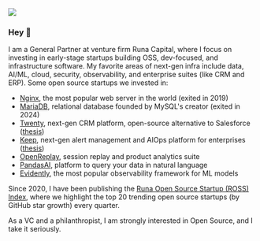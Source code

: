 <img referrerpolicy="no-referrer-when-downgrade" src="https://static.scarf.sh/a.png?x-pxid=0d19db1d-d421-485a-b6fd-480828e264d6" />

### Hey 👋 

I am a General Partner at venture firm Runa Capital, where I focus on investing in early-stage startups building OSS, dev-focused, and infrastructure software. My favorite areas of next-gen infra include data, AI/ML, cloud, security, observability, and enterprise suites (like CRM and ERP). Some open source startups we invested in:

* [Nginx](https://github.com/nginx/nginx), the most popular web server in the world (exited in 2019)
* [MariaDB](https://github.com/MariaDB/server), relational database founded by MySQL's creator (exited in 2024)
* [Twenty](https://github.com/twentyhq/twenty), next-gen CRM platform, open-source alternative to Salesforce ([thesis](https://kvinogradov.com/twenty/))
* [Keep](https://github.com/keephq/keep), next-gen alert management and AIOps platform for enterprises ([thesis](https://kvinogradov.com/keep/))
* [OpenReplay](https://github.com/openreplay/openreplay/), session replay and product analytics suite
* [PandasAI](https://github.com/Sinaptik-AI/pandas-ai), platform to query your data in natural language
* [Evidently](https://github.com/evidentlyai/evidently), the most popular observability framework for ML models

Since 2020, I have been publishing the [Runa Open Source Startup (ROSS) Index](https://runacap.com/ross-index/), where we highlight the top 20 trending open source startups (by GitHub star growth) every quarter.

As a VC and a philanthropist, I am strongly interested in Open Source, and I take it seriously.
